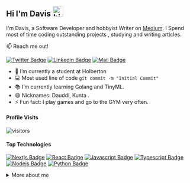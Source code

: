 ## Hi I'm Davis <img src="https://user-images.githubusercontent.com/1303154/88677602-1635ba80-d120-11ea-84d8-d263ba5fc3c0.gif" width="28px" alt="hi">

I'm Davis, a Software Developer and hobbyist Writer on [Medium](https://sirdavis.medium.com). I Spend most of time coding outstanding projects , studying and writing articles.

:mailbox: Reach me out!

[![Twitter Badge](https://img.shields.io/badge/-Twitter-1ca0f1?style=flat&labelColor=1ca0f1&logo=twitter&logoColor=white&link=https://twitter.com/davisokioma)](https://twitter.com/davisokioma) [![Linkedin Badge](https://img.shields.io/badge/-LinkedIn-0e76a8?style=flat&labelColor=0e76a8&logo=linkedin&logoColor=white)](https://www.linkedin.com/in/kunta-dev/) [![Mail Badge](https://img.shields.io/badge/-Email-c0392b?style=flat&labelColor=c0392b&logo=gmail&logoColor=white)](mailto:Davisokioma@outlook.com)

<!-- TODO: Add last video link -->

- 🔭 I’m currently a student at Holberton
- :computer: Most used line of code `git commit -m "Initial Commit"`
- 📚 I’m currently learning Golang and TinyML.
- 😄 Nicknames: Dauddi, Kunta .
- ⚡ Fun fact: I play games and go to the GYM very often.

#### Profile Visits

![visitors](https://visitor-badge.glitch.me/badge?page_id=kunta969.kunta969)

#### Top Technologies

<!-- TODO: Make technologies links takes you to repositories -->

[![Nextjs Badge](https://img.shields.io/badge/-Nextjs-ffffff?style=for-the-badge&labelColor=black&logo=next.js&logoColor=ffffff)](#) [![React Badge](https://img.shields.io/badge/-React-61DBFB?style=for-the-badge&labelColor=black&logo=react&logoColor=61DBFB)](#) [![Javascript Badge](https://img.shields.io/badge/-Javascript-F0DB4F?style=for-the-badge&labelColor=black&logo=javascript&logoColor=F0DB4F)](#) [![Typescript Badge](https://img.shields.io/badge/-Typescript-007acc?style=for-the-badge&labelColor=black&logo=typescript&logoColor=007acc)](#) [![Nodejs Badge](https://img.shields.io/badge/-Nodejs-3C873A?style=for-the-badge&labelColor=black&logo=node.js&logoColor=3C873A)](#) [![Python Badge](https://img.shields.io/badge/-Python-00B2EE?style=for-the-badge&labelColor=black&logo=python&logoColor=FFFF00)](#) 

<details>
<summary>
  More about me
</summary>

<br >

LIke most developers, I love coding and learning new technologies but most importantly, I have a huge passion for community and leveraging the power of code to impact social growth. That's why I'm inventing Topdevs Community.

#### What is Topdevs?

Topdevs is an online community of developers driving positive change through code. Through Topdevs, you, as a developer can connect with a local team in your area and support non-profits and other communal initiatives by addressing their software needs.

#### Coding Stats

<!--START_SECTION:waka-->
```text
JavaScript   2 hrs 52 mins   ██████████▒░░░░░░░░░░░░░░   40.85 % 
JSX          1 hr 28 mins    █████▒░░░░░░░░░░░░░░░░░░░   20.95 % 
SCSS         1 hr 6 mins     ████░░░░░░░░░░░░░░░░░░░░░   15.63 % 
Markdown     47 mins         ██▓░░░░░░░░░░░░░░░░░░░░░░   11.19 % 
Other        34 mins         ██░░░░░░░░░░░░░░░░░░░░░░░   08.24 % 
```
<!--END_SECTION:waka-->

#### Github Stats

![Davis's github stats](https://github-readme-stats.vercel.app/api?username=kunta969&count_private=true&theme=tokyonight&hide=contribs,prs)

</details>

<!-- [vscodetutorial]: https://www.youtube.com/watch?v=Bkie2ai8qeE&t=8s
[htmltutorial]: https://www.youtube.com/watch?v=VK6MXVxOsws&t=27s
[javascripttutorial]: https://www.youtube.com/watch?v=D-LHKvmX37E -->
